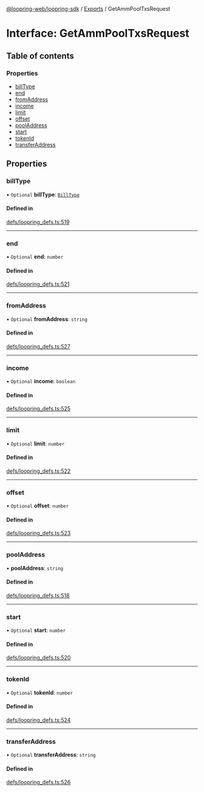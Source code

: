 [@loopring-web/loopring-sdk](../README.md) / [Exports](../modules.md) / GetAmmPoolTxsRequest

# Interface: GetAmmPoolTxsRequest

## Table of contents

### Properties

- [billType](GetAmmPoolTxsRequest.md#billtype)
- [end](GetAmmPoolTxsRequest.md#end)
- [fromAddress](GetAmmPoolTxsRequest.md#fromaddress)
- [income](GetAmmPoolTxsRequest.md#income)
- [limit](GetAmmPoolTxsRequest.md#limit)
- [offset](GetAmmPoolTxsRequest.md#offset)
- [poolAddress](GetAmmPoolTxsRequest.md#pooladdress)
- [start](GetAmmPoolTxsRequest.md#start)
- [tokenId](GetAmmPoolTxsRequest.md#tokenid)
- [transferAddress](GetAmmPoolTxsRequest.md#transferaddress)

## Properties

### billType

• `Optional` **billType**: [`BillType`](../enums/BillType.md)

#### Defined in

[defs/loopring_defs.ts:519](https://github.com/Loopring/loopring_sdk/blob/c031084/src/defs/loopring_defs.ts#L519)

___

### end

• `Optional` **end**: `number`

#### Defined in

[defs/loopring_defs.ts:521](https://github.com/Loopring/loopring_sdk/blob/c031084/src/defs/loopring_defs.ts#L521)

___

### fromAddress

• `Optional` **fromAddress**: `string`

#### Defined in

[defs/loopring_defs.ts:527](https://github.com/Loopring/loopring_sdk/blob/c031084/src/defs/loopring_defs.ts#L527)

___

### income

• `Optional` **income**: `boolean`

#### Defined in

[defs/loopring_defs.ts:525](https://github.com/Loopring/loopring_sdk/blob/c031084/src/defs/loopring_defs.ts#L525)

___

### limit

• `Optional` **limit**: `number`

#### Defined in

[defs/loopring_defs.ts:522](https://github.com/Loopring/loopring_sdk/blob/c031084/src/defs/loopring_defs.ts#L522)

___

### offset

• `Optional` **offset**: `number`

#### Defined in

[defs/loopring_defs.ts:523](https://github.com/Loopring/loopring_sdk/blob/c031084/src/defs/loopring_defs.ts#L523)

___

### poolAddress

• **poolAddress**: `string`

#### Defined in

[defs/loopring_defs.ts:518](https://github.com/Loopring/loopring_sdk/blob/c031084/src/defs/loopring_defs.ts#L518)

___

### start

• `Optional` **start**: `number`

#### Defined in

[defs/loopring_defs.ts:520](https://github.com/Loopring/loopring_sdk/blob/c031084/src/defs/loopring_defs.ts#L520)

___

### tokenId

• `Optional` **tokenId**: `number`

#### Defined in

[defs/loopring_defs.ts:524](https://github.com/Loopring/loopring_sdk/blob/c031084/src/defs/loopring_defs.ts#L524)

___

### transferAddress

• `Optional` **transferAddress**: `string`

#### Defined in

[defs/loopring_defs.ts:526](https://github.com/Loopring/loopring_sdk/blob/c031084/src/defs/loopring_defs.ts#L526)
